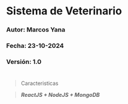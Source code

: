 # Sistema de Veterinario 
### Autor: Marcos Yana
### Fecha: 23-10-2024
### Versión: 1.0
#
> Caracteristicas

>***ReactJS + NodeJS + MongoDB***


